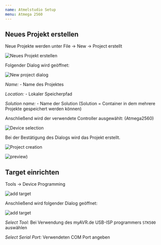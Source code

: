 ```yaml
---
name: Atmelstudio Setup
menu: Atmega 2560
---
```


## Neues Projekt erstellen

Neue Projekte werden unter File -> New -> Project erstellt

![Neues Projekt erstellen](https://i.imgur.com/p9bflXv.png)

Folgender Dialog wird geöffnet:

![New project dialog](https://i.imgur.com/6KzC0er.png)

*Name:* - Name des Projektes

*Location:* - Lokaler Speicherpfad

*Solution name:* - Name der Solution (Solution = Container in dem mehrere Projekte gespeichert werden können)

Anschließend wird der verwendete Controller ausgewählt: (Atmega2560)

![Device selection](https://i.imgur.com/QOO60cB.png)

Bei der Bestätigung des Dialogs wird das Projekt erstellt.

![Project creation](https://i.imgur.com/Lec9p4e.png)

![preview)](https://i.imgur.com/08Kfnnv.png)

## Target einrichten

Tools -> Device Programming

![add target](https://i.imgur.com/QQRfIN0.png)

Anschließend wird folgender Dialog geöffnet:

![add target](https://i.imgur.com/TDYUFp9.png)

*Select Tool:* Bei Verwendung des myAVR.de USB-ISP programmers `STK500` auswählen

*Select Serial Port:* Verwendeten COM Port angeben

